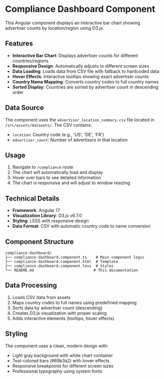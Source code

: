 # Compliance Dashboard Component

This Angular component displays an interactive bar chart showing advertiser counts by location/region using D3.js.

## Features

- **Interactive Bar Chart**: Displays advertiser counts for different countries/regions
- **Responsive Design**: Automatically adjusts to different screen sizes
- **Data Loading**: Loads data from CSV file with fallback to hardcoded data
- **Hover Effects**: Interactive tooltips showing exact advertiser counts
- **Country Name Mapping**: Converts country codes to full country names
- **Sorted Display**: Countries are sorted by advertiser count in descending order

## Data Source

The component uses the `advertiser_location_summary.csv` file located in `/src/assets/datasets/`. The CSV contains:
- `location`: Country code (e.g., 'US', 'DE', 'FR')
- `advertiser_count`: Number of advertisers in that location

## Usage

1. Navigate to `/compliance` route
2. The chart will automatically load and display
3. Hover over bars to see detailed information
4. The chart is responsive and will adjust to window resizing

## Technical Details

- **Framework**: Angular 17
- **Visualization Library**: D3.js v6.7.0
- **Styling**: LESS with responsive design
- **Data Format**: CSV with automatic country code to name conversion

## Component Structure

```
compliance-dashboard/
├── compliance-dashboard.component.ts    # Main component logic
├── compliance-dashboard.component.html  # Template
├── compliance-dashboard.component.less  # Styles
└── README.md                           # This documentation
```

## Data Processing

1. Loads CSV data from assets
2. Maps country codes to full names using predefined mapping
3. Sorts data by advertiser count (descending)
4. Creates D3.js visualization with proper scaling
5. Adds interactive elements (tooltips, hover effects)

## Styling

The component uses a clean, modern design with:
- Light gray background with white chart container
- Teal-colored bars (#69b3a2) with hover effects
- Responsive breakpoints for different screen sizes
- Professional typography using system fonts 